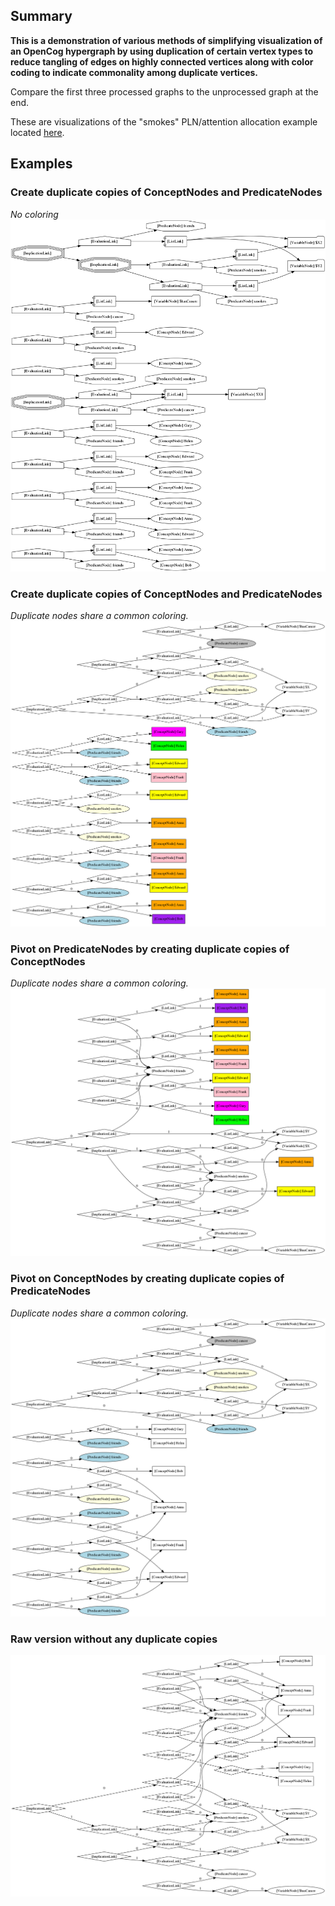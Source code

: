 ## Summary

**This is a demonstration of various methods of simplifying visualization of an OpenCog hypergraph by using duplication of certain vertex types to reduce tangling of edges on highly connected vertices along with color coding to indicate commonality among duplicate vertices.**

Compare the first three processed graphs to the unprocessed graph at the end.

These are visualizations of the "smokes" PLN/attention allocation example located [here](https://github.com/opencog/opencog/blob/master/opencog/python/pln/examples/tuffy/smokes/smokes.scm).

## Examples

### Create duplicate copies of ConceptNodes and PredicateNodes
*No coloring*
![conceptnode-predicatenode](png/duplicate-conceptnode-predicatenode-shapes.png)

### Create duplicate copies of ConceptNodes and PredicateNodes
*Duplicate nodes share a common coloring.*
![conceptnode-predicatenode](png/duplicate-conceptnode-predicatenode.png)

### Pivot on PredicateNodes by creating duplicate copies of ConceptNodes
*Duplicate nodes share a common coloring.*
![predicatenode](png/pivot-predicatenode.png)

### Pivot on ConceptNodes by creating duplicate copies of PredicateNodes
*Duplicate nodes share a common coloring.*
![conceptnode](png/pivot-conceptnode.png)

### Raw version without any duplicate copies
![raw](png/raw.png)
